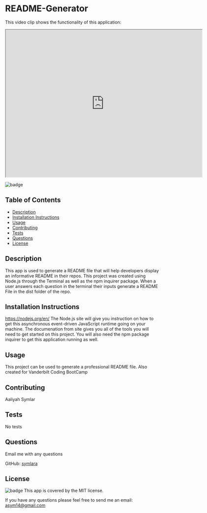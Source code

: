 # README-Generator

  This video clip shows the functionality of this application: 

<iframe src="https://drive.google.com/file/d/16_1hdrkF7zrdFKlPjO8QfvxQWs7NoF6K/preview" width="640" height="480"></iframe>

  ![badge](https://img.shields.io/badge/license-MIT-brightgreen)<br />
  
  ## Table of Contents
  - [Description](#description)
  - [Installation Instructions](#installation-instructions)
  - [Usage](#usage)
  - [Contributing](#contributing)
  - [Tests](#tests)
  - [Questions](#questions)
  - [License](#license)

  ## Description
  This app is used to generate a README file that will help developers display an informative README in their repos. This project was created using Node.js through the Terminal as well as the npm inquirer package. When a user answers each question in the terminal their inputs generate a README File in the dist folder of the repo.

  

 ## Installation Instructions
 https://nodejs.org/en/ The Node.js site will give you instruction on how to get this asynchronous event-driven JavaScript runtime going on your machine. The documenation from site gives you all of the tools you will need to get started on this project. You will also need the npm package inquirer to get this application running as well.

 
 ## Usage
 This project can be used to generate a professional README file. Also created for Vanderbilt Coding BootCamp

 ## Contributing
 Aaliyah Symlar

 ## Tests
 No tests

 ## Questions
 Email me with any questions

GitHub: [symlara](https://github.com/symlara)

## License
![badge](https://img.shields.io/badge/license-MIT-brightgreen)
This app is covered by the MIT license.


If you have any questions please feel free to send me an email: asym14@gmail.com
